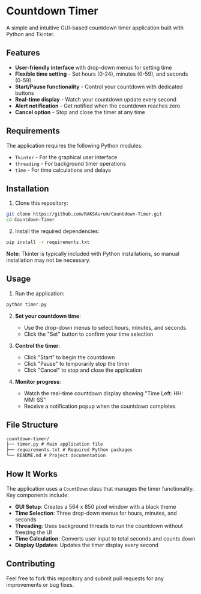 # Countdown Timer

A simple and intuitive GUI-based countdown timer application built with Python and Tkinter.

## Features

- **User-friendly interface** with drop-down menus for setting time
- **Flexible time setting** - Set hours (0-24), minutes (0-59), and seconds (0-59)
- **Start/Pause functionality** - Control your countdown with dedicated buttons
- **Real-time display** - Watch your countdown update every second
- **Alert notification** - Get notified when the countdown reaches zero
- **Cancel option** - Stop and close the timer at any time

## Requirements

The application requires the following Python modules:

- `Tkinter` - For the graphical user interface
- `threading` - For background timer operations
- `time` - For time calculations and delays

## Installation

1. Clone this repository:
```bash
git clone https://github.com/RAKSAurum/Countdown-Timer.git
cd Countdown-Timer
```

2. Install the required dependencies:
```bash
pip install -r requirements.txt
```

**Note**: Tkinter is typically included with Python installations, so manual installation may not be necessary.

## Usage

1. Run the application:
```bash
python timer.py
```

2. **Set your countdown time**:
   - Use the drop-down menus to select hours, minutes, and seconds
   - Click the "Set" button to confirm your time selection

3. **Control the timer**:
   - Click "Start" to begin the countdown
   - Click "Pause" to temporarily stop the timer
   - Click "Cancel" to stop and close the application

4. **Monitor progress**:
   - Watch the real-time countdown display showing "Time Left: HH: MM: SS"
   - Receive a notification popup when the countdown completes

## File Structure
```txt
countdown-timer/
├── timer.py # Main application file
├── requirements.txt # Required Python packages
└── README.md # Project documentation
```


## How It Works

The application uses a `CountDown` class that manages the timer functionality. Key components include:

- **GUI Setup**: Creates a 564 x 850 pixel window with a black theme
- **Time Selection**: Three drop-down menus for hours, minutes, and seconds
- **Threading**: Uses background threads to run the countdown without freezing the UI
- **Time Calculation**: Converts user input to total seconds and counts down
- **Display Updates**: Updates the timer display every second

## Contributing

Feel free to fork this repository and submit pull requests for any improvements or bug fixes.
